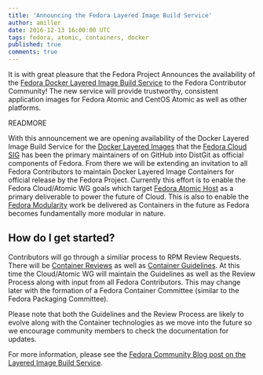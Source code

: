 ```yaml
---
title: 'Announcing the Fedora Layered Image Build Service'
author: amiller
date: 2016-12-13 16:00:00 UTC
tags: fedora, atomic, containers, docker
published: true
comments: true
---
```

It is with great pleasure that the Fedora Project Announces the availability
of the [Fedora Docker Layered Image Build Service](https://fedoraproject.org/wiki/Changes/Layered_Docker_Image_Build_Service) to the Fedora Contributor
Community!  The new service will provide trustworthy, consistent application
images for Fedora Atomic and CentOS Atomic as well as other platforms.

READMORE

With this announcement we are opening availability of the Docker Layered
Image Build Service for the [Docker Layered Images](https://docs.docker.com/engine/userguide/storagedriver/imagesandcontainers/) that the [Fedora Cloud
SIG](https://fedoraproject.org/wiki/Cloud) has been the primary maintainers of on GitHub into DistGit as
official components of Fedora. From there we will be extending an invitation
to all Fedora Contributors to maintain Docker Layered Image Containers for
official release by the Fedora Project. Currently this effort is to enable
the Fedora Cloud/Atomic WG goals which target [Fedora Atomic Host](https://getfedora.org/en/atomic/download/) as a
primary deliverable to power the future of Cloud. This is also to enable the
[Fedora Modularity](https://fedoraproject.org/wiki/Modularity) work be delivered as Containers in the future as Fedora
becomes fundamentally more modular in nature.

## How do I get started?

Contributors will go through a similiar process to RPM Review Requests. There will be [Container Reviews](https://fedoraproject.org/wiki/Container:Review_Proces) as well as
[Container Guidelines](https://fedoraproject.org/wiki/Container:Guidelines).
At this time the Cloud/Atomic WG will maintain the Guidelines as well as
the Review Process along with input from all Fedora Contributors. This may
change later with the formation of a Fedora Container Committee (similar to
the Fedora Packaging Committee).

Please note that both the Guidelines and the Review Process are likely to
evolve along with the Container technologies as we move into the future so
we encourage community members to check the documentation for updates.

For more information, please see the [Fedora Community Blog post on the Layered Image Build Service](https://communityblog.fedoraproject.org/fedora-docker-layered-image-build-service-now-available/).
